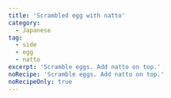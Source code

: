 ```yaml
---
title: 'Scrambled egg with natto'
category:
  - Japanese
tag:
  - side
  - egg
  - natto
excerpt: 'Scramble eggs. Add natto on top.'
noRecipe: 'Scramble eggs. Add natto on top.'
noRecipeOnly: true
---
```

